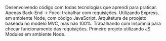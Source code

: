Desenvolvendo código com todas tecnologias que aprendi para praticar. Apenas Back-End -> Foco: trabalhar com requisições.
Utilizando Express, em ambiente Node, com código JavaScript.
Arquitetura de proojeto baseada no modelo MVC, mas não 100%.
Trabalhando com Insomnia para checar funcionamento das requisições.
Primeiro projeto utilizando JS Modules em ambiente Node.
